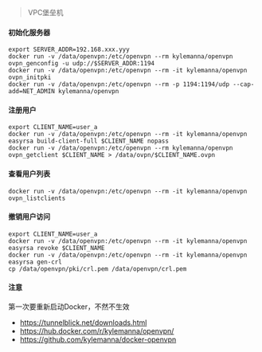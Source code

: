 > VPC堡垒机

#### 初始化服务器

```
export SERVER_ADDR=192.168.xxx.yyy
docker run -v /data/openvpn:/etc/openvpn --rm kylemanna/openvpn ovpn_genconfig -u udp://$SERVER_ADDR:1194
docker run -v /data/openvpn:/etc/openvpn --rm -it kylemanna/openvpn ovpn_initpki
docker run -v /data/openvpn:/etc/openvpn --rm -p 1194:1194/udp --cap-add=NET_ADMIN kylemanna/openvpn
```

#### 注册用户
```
export CLIENT_NAME=user_a
docker run -v /data/openvpn:/etc/openvpn --rm -it kylemanna/openvpn easyrsa build-client-full $CLIENT_NAME nopass
docker run -v /data/openvpn:/etc/openvpn --rm kylemanna/openvpn ovpn_getclient $CLIENT_NAME > /data/ovpn/$CLIENT_NAME.ovpn
```

#### 查看用户列表
```
docker run -v /data/openvpn:/etc/openvpn --rm -it kylemanna/openvpn ovpn_listclients
```

#### 撤销用户访问
```
export CLIENT_NAME=user_a
docker run -v /data/openvpn:/etc/openvpn --rm -it kylemanna/openvpn easyrsa revoke $CLIENT_NAME
docker run -v /data/openvpn:/etc/openvpn --rm -it kylemanna/openvpn easyrsa gen-crl
cp /data/openvpn/pki/crl.pem /data/openvpn/crl.pem
```

#### 注意
第一次要重新启动Docker，不然不生效
* https://tunnelblick.net/downloads.html
* https://hub.docker.com/r/kylemanna/openvpn/
* https://github.com/kylemanna/docker-openvpn
